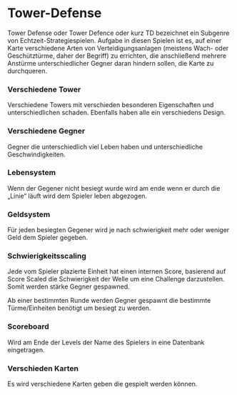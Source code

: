 # Tower-Defense

Tower Defense oder Tower Defence oder kurz TD bezeichnet ein Subgenre von Echtzeit-Strategiespielen. Aufgabe in diesen Spielen ist es, auf einer Karte verschiedene Arten von Verteidigungsanlagen (meistens Wach- oder Geschütztürme, daher der Begriff) zu errichten, die anschließend mehrere Anstürme unterschiedlicher Gegner daran hindern sollen, die Karte zu durchqueren.

### **Verschiedene Tower**

Verschiedene Towers mit verschieden besonderen Eigenschaften und unterschiedlichen schaden. Ebenfalls haben alle ein verschiedens Design.

### **Verschiedene Gegner**

Gegner die unterschiedlich viel Leben haben und unterschiedliche Geschwindigkeiten.

### **Lebensystem**

Wenn der Gegener nicht besiegt wurde wird am ende wenn er durch die „Linie“ läuft wird dem Spieler leben abgezogen.

### **Geldsystem**

Für jeden besiegten Gegener wird je nach schwierigkeit mehr oder weniger Geld dem Spieler gegeben.

### Schwierigkeitsscaling

Jede vom Spieler plazierte Einheit hat einen internen Score, basierend auf Score Scaled die Schwierigkeit der Welle um eine Challenge darzustellen. Somit werden stärke Gegner gespawned.

Ab einer bestimmten Runde werden Gegner gespawnt die bestimmte Türme/Einheiten benötigt um besiegt zu werden.

### Scoreboard

Wird am Ende der Levels der Name des Spielers in eine Datenbank eingetragen. 

### Verschieden Karten

Es wird verschiedene Karten geben die gespielt werden können.

